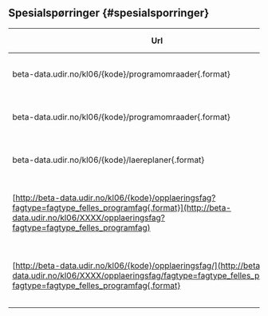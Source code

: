 ## Spesialspørringer {#spesialsporringer}

| **Url** | **Beskrivelse** | **Støttede formater** | **Eksempel** |
| --- | --- | --- | --- |
| beta-data.udir.no/kl06/{kode}/programomraader{.format} | Henter ut alle programområder for et fag | XML (.xml), JSON (.json) | [http://beta-data.udir.no/kl06/AMB2002/programomraader.json](http://beta-data.udir.no/kl06/AMB2002/programomraader.json) |
| beta-data.udir.no/kl06/{kode}/programomraader{.format} | Henter ut alle programområder for et opplæringsfag | XML (.xml), JSON (.json) | [http://beta-data.udir.no/kl06/MHE1Z11/programomraader.json](http://beta-data.udir.no/kl06/MHE1Z11/programomraader.json) |
| beta-data.udir.no/kl06/{kode}/laereplaner{.format} | Henter ut alle læreplaner for et programområde | XML (.xml), JSON (.json) | [http://beta-data.udir.no/kl06/DHTRB3----/laereplaner.json](http://beta-data.udir.no/kl06/DHTRB3----/laereplaner.json) |
| [http://beta-data.udir.no/kl06/{kode}/opplaeringsfag?fagtype=fagtype_felles_programfag{.format}](http://beta-data.udir.no/kl06/XXXX/opplaeringsfag?fagtype=fagtype_felles_programfag) | Hent alle opplæringsfag for prograomområde med presisering av fagtype | XML (.xml), JSON (.json) | [http://beta-data.udir.no/kl06/DHTRB3----/opplaeringsfag?fagype=fagtype_felles_programfag&format=json](http://beta-data.udir.no/kl06/DHTRB3----/opplaeringsfag?fagype=fagtype_felles_programfag&format=json) |
| [http://beta-data.udir.no/kl06/{kode}/opplaeringsfag/](http://beta-data.udir.no/kl06/XXXX/opplaeringsfag/fagtype=fagtype_felles_programfag) [fagtype=fagtype_felles_programfag{.format}](http://beta-data.udir.no/kl06/XXXX/opplaeringsfag/fagtype=fagtype_felles_programfag) | Hent alle opplæringsfag for fag med presisering av fagtype | XML (.xml), JSON (.json) | [http://beta-data.udir.no/kl06/AMB2002/opplaeringsfag?fagtype=fagtype_felles_programfag&format=json](http://beta-data.udir.no/kl06/AMB2002/opplaeringsfag?fagtype=fagtype_felles_programfag&format=json) |
